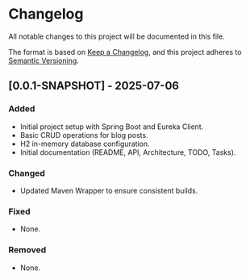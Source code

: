 # Changelog

All notable changes to this project will be documented in this file.

The format is based on [Keep a Changelog](https://keepachangelog.com/en/1.0.0/),
and this project adheres to [Semantic Versioning](https://semver.org/spec/v2.0.0.html).

## [0.0.1-SNAPSHOT] - 2025-07-06

### Added
- Initial project setup with Spring Boot and Eureka Client.
- Basic CRUD operations for blog posts.
- H2 in-memory database configuration.
- Initial documentation (README, API, Architecture, TODO, Tasks).

### Changed
- Updated Maven Wrapper to ensure consistent builds.

### Fixed
- None.

### Removed
- None.
